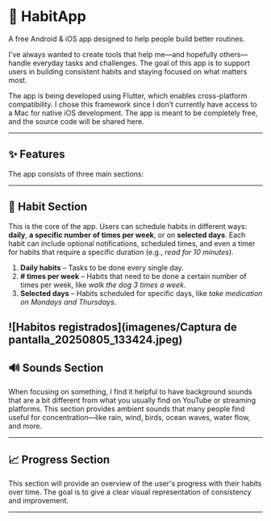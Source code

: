 # 🌿 HabitApp

A free Android & iOS app designed to help people build better routines.

I've always wanted to create tools that help me—and hopefully others—handle everyday tasks and challenges. The goal of this app is to support users in building consistent habits and staying focused on what matters most.

The app is being developed using Flutter, which enables cross-platform compatibility. I chose this framework since I don’t currently have access to a Mac for native iOS development. The app is meant to be completely free, and the source code will be shared here.

---

## ✨ Features

The app consists of three main sections:

---

## 📅 Habit Section

This is the core of the app. Users can schedule habits in different ways: **daily**, **a specific number of times per week**, or on **selected days**. Each habit can include optional notifications, scheduled times, and even a timer for habits that require a specific duration (e.g., *read for 10 minutes*).

1. **Daily habits** – Tasks to be done every single day.  
2. **# times per week** – Habits that need to be done a certain number of times per week, like *walk the dog 3 times a week*.  
3. **Selected days** – Habits scheduled for specific days, like *take medication on Mondays and Thursdays*.

![Habitos registrados](imagenes/Captura de pantalla_20250805_133424.jpeg)
---

## 🔊 Sounds Section

When focusing on something, I find it helpful to have background sounds that are a bit different from what you usually find on YouTube or streaming platforms. This section provides ambient sounds that many people find useful for concentration—like rain, wind, birds, ocean waves, water flow, and more.

---

## 📈 Progress Section

This section will provide an overview of the user's progress with their habits over time. The goal is to give a clear visual representation of consistency and improvement.

---
